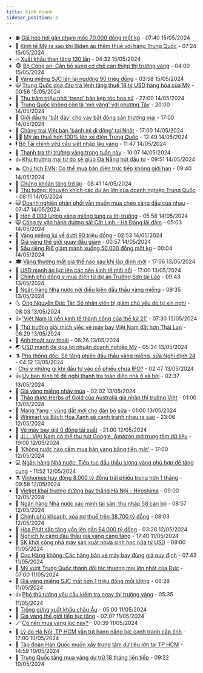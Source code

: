 ```yaml
---
title: Kinh doanh
sidebar_position: 3
---
```


<!-- vnexpress-kinh-doanh:START -->
- ⛽️ [Giá heo hơi gần chạm mốc 70.000 đồng một kg](https://vnexpress.net/gia-heo-hoi-gan-cham-moc-70-000-dong-mot-kg-4745965.html) - 07:40 15/05/2024
- 🐲 [Kinh tế Mỹ ra sao khi Biden áp thêm thuế với hàng Trung Quốc](https://vnexpress.net/kinh-te-my-ra-sao-khi-biden-ap-them-thue-voi-hang-trung-quoc-4746259.html) - 07:24 15/05/2024
- 🔥 [Xuất khẩu than tăng 130 lần](https://vnexpress.net/xuat-khau-than-tang-130-lan-4746210.html) - 04:32 15/05/2024
- 🐵 [Bộ Công an: Cần bổ sung cơ chế can thiệp thị trường vàng](https://vnexpress.net/bo-cong-an-can-bo-sung-co-che-can-thiep-thi-truong-vang-4746220.html) - 04:00 15/05/2024
- 🦅 [Vàng miếng SJC lên lại ngưỡng 90 triệu đồng](https://vnexpress.net/gia-vang-moi-nhat-hom-nay-15-5-4746264.html) - 03:58 15/05/2024
- 😺 [Trung Quốc dọa đáp trả lệnh tăng thuế 18 tỷ USD hàng hóa của Mỹ](https://vnexpress.net/trung-quoc-doa-dap-tra-lenh-tang-thue-18-ty-usd-hang-hoa-cua-my-4746103.html) - 00:56 15/05/2024
- 🤩 [Thu trăm triệu nhờ &#39;trend&#39; bán kẹp tóc hoa sứ](https://vnexpress.net/thu-tram-trieu-nho-trend-ban-kep-toc-hoa-su-4746013.html) - 22:00 14/05/2024
- 🌮 [Trung Quốc không còn là &#39;mỏ vàng&#39; với phương Tây](https://vnexpress.net/trung-quoc-khong-con-la-mo-vang-voi-phuong-tay-4745818.html) - 20:00 14/05/2024
- 🧰 [Giới đầu tư &#39;bắt đáy&#39; cho vay bất động sản thương mại](https://vnexpress.net/gioi-dau-tu-bat-day-cho-vay-bat-dong-san-thuong-mai-4746036.html) - 17:00 14/05/2024
- 🤔 [Chàng trai Việt bán &#39;bánh mì di động&#39; tại Nhật](https://vnexpress.net/chang-trai-viet-ban-banh-mi-di-dong-tai-nhat-4745476.html) - 17:00 14/05/2024
- 🧑‍💻 [Mỹ áp thuế hơn 100% lên xe điện Trung Quốc](https://vnexpress.net/my-ap-thue-hon-100-len-xe-dien-trung-quoc-4746045.html) - 12:49 14/05/2024
- 🕴 [Bộ Tài chính yêu cầu siết nhập lậu vàng](https://vnexpress.net/bo-tai-chinh-yeu-cau-siet-nhap-lau-vang-4746037.html) - 11:47 14/05/2024
- 🦩 [Thanh tra thị trường vàng trong tuần này](https://vnexpress.net/thanh-tra-thi-truong-vang-trong-tuan-nay-4746019.html) - 10:07 14/05/2024
- 👍 [Khu thương mại tự do sẽ giúp Đà Nẵng hút đầu tư](https://vnexpress.net/khu-thuong-mai-tu-do-se-giup-da-nang-hut-dau-tu-4745945.html) - 09:51 14/05/2024
- 🏊 [Chủ tịch EVN: Có thể mua bán điện trực tiếp không giới hạn](https://vnexpress.net/chu-tich-evn-co-the-cho-mua-ban-dien-truc-tiep-khong-gioi-han-4745986.html) - 09:40 14/05/2024
- 🤡 [Chứng khoán tăng trở lại](https://vnexpress.net/chung-khoan-hom-nay-14-5-chung-khoan-tang-tro-lai-4745967.html) - 08:41 14/05/2024
- 👀 [Thủ tướng: Khuyến khích các dự án lớn của doanh nghiệp Trung Quốc](https://vnexpress.net/thu-tuong-khuyen-khich-cac-du-an-lon-cua-doanh-nghiep-trung-quoc-4745922.html) - 08:11 14/05/2024
- 😺 [Doanh nghiệp phân phối vẫn muốn mua chéo xăng dầu của nhau](https://vnexpress.net/doanh-nghiep-phan-phoi-ban-le-xang-dau-than-kinh-doanh-bi-dat-4745864.html) - 07:47 14/05/2024
- 🦣 [Hơn 8.000 lượng vàng miếng tung ra thị trường](https://vnexpress.net/them-8-000-luong-vang-mieng-tung-ra-thi-truong-4745863.html) - 05:58 14/05/2024
- 😺 [Công ty vận hành đường sắt Cát Linh - Hà Đông lãi đậm](https://vnexpress.net/cong-ty-van-hanh-duong-sat-cat-linh-ha-dong-lai-dam-4745851.html) - 05:03 14/05/2024
- 💼 [Vàng miếng lùi về dưới 90 triệu đồng](https://vnexpress.net/gia-vang-moi-nhat-hom-nay-14-5-4745769.html) - 02:53 14/05/2024
- 🤗 [Giá vàng thế giới quay đầu giảm](https://vnexpress.net/gia-vang-the-gioi-quay-dau-giam-4745666.html) - 00:57 14/05/2024
- 👀 [Sầu riêng Ri6 giảm mạnh xuống 50.000 đồng một kg](https://vnexpress.net/sau-rieng-ri6-giam-manh-xuong-50-000-dong-mot-kg-4745545.html) - 00:04 14/05/2024
- 🎓 [Vàng thường mất giá thế nào sau khi lập đỉnh mới](https://vnexpress.net/kich-ban-lao-doc-sau-khi-lap-dinh-co-lap-lai-voi-vang-4745330.html) - 17:06 13/05/2024
- 🗽 [USD mạnh áp lực lên các nền kinh tế mới nổi](https://vnexpress.net/usd-manh-ap-luc-len-cac-nen-kinh-te-moi-noi-4745472.html) - 17:00 13/05/2024
- 🚀 [Chính phủ đồng ý mua điện từ dự án Trường Sơn tại Lào](https://vnexpress.net/chinh-phu-dong-y-cho-nhap-dien-gio-truong-son-tu-lao-4745552.html) - 09:43 13/05/2024
- 🤗 [Ngân hàng Nhà nước nới điều kiện đấu thầu vàng miếng](https://vnexpress.net/ngan-hang-nha-nuoc-noi-dieu-kien-dau-thau-vang-mieng-4745542.html) - 09:35 13/05/2024
- 🌜 [Ông Nguyễn Đức Tài: Số nhân viên bị giảm chủ yếu do tự xin nghỉ](https://vnexpress.net/ong-nguyen-duc-tai-so-nhan-vien-bi-giam-chu-yeu-do-tu-xin-nghi-4745473.html) - 08:03 13/05/2024
- 👍 [&#39;Việt Nam là nền kinh tế thành công của thế kỷ 21&#39;](https://vnexpress.net/viet-nam-la-nen-kinh-te-thanh-cong-cua-the-ky-21-4745370.html) - 07:30 13/05/2024
- 🤖 [Thứ trưởng giải thích việc vé máy bay Việt Nam đắt hơn Thái Lan](https://vnexpress.net/thu-truong-giai-thich-viec-ve-may-bay-viet-nam-dat-hon-thai-lan-4745396.html) - 06:29 13/05/2024
- 🫣 [Anh thoát suy thoái](https://vnexpress.net/anh-thoat-suy-thoai-4745431.html) - 06:26 13/05/2024
- 🌏 [USD mạnh đe dọa lợi nhuận doanh nghiệp Mỹ](https://vnexpress.net/usd-manh-de-doa-loi-nhuan-doanh-nghiep-my-4745300.html) - 05:34 13/05/2024
- ⚗️ [Phó thống đốc: Sẽ tăng phiên đấu thầu vàng miếng, sửa Nghị định 24](https://vnexpress.net/pho-chu-tich-quoc-hoi-khong-le-cu-de-gia-vang-nhay-mua-nhu-the-4745319.html) - 04:12 13/05/2024
- 🕯 [Chú ý những gì khi đầu tư vào cổ phiếu chưa IPO?](https://vnexpress.net/chu-y-nhung-gi-khi-dau-tu-vao-co-phieu-chua-ipo-4740144.html) - 02:47 13/05/2024
- 👍 [Ủy ban Kinh tế đề nghị thanh tra toàn diện nhà ở xã hội](https://vnexpress.net/uy-ban-kinh-te-de-nghi-thanh-tra-toan-dien-nha-o-xa-hoi-4745281.html) - 02:37 13/05/2024
- 🤠 [Giá vàng miếng nhảy múa](https://vnexpress.net/gia-vang-mieng-sjc-lao-doc-4745289.html) - 02:02 13/05/2024
- 🌊 [Thảo dược Herbs of Gold của Australia gia nhập thị trường Việt](https://vnexpress.net/thao-duoc-herbs-of-gold-cua-australia-gia-nhap-thi-truong-viet-4743429.html) - 01:00 13/05/2024
- 🌈 [Mang Yang - vùng đất mới cho đàn bò sữa](https://vnexpress.net/mang-yang-vung-dat-moi-cho-dan-bo-sua-4742737.html) - 01:00 13/05/2024
- 🥳 [Winmart và Bách Hóa Xanh sẽ cạnh tranh nhau ra sao](https://vnexpress.net/winmart-va-bach-hoa-xanh-se-canh-tranh-nhau-ra-sao-4744024.html) - 23:06 12/05/2024
- 🐻 [Vé máy bay giá 0 đồng tái xuất](https://vnexpress.net/ve-may-bay-gia-0-dong-tai-xuat-4745169.html) - 21:00 12/05/2024
- 💫 [JLL: Việt Nam có thể thu hút Google, Amazon mở trung tâm dữ liệu](https://vnexpress.net/jll-viet-nam-co-the-thu-hut-google-amazon-mo-trung-tam-du-lieu-4745113.html) - 19:00 12/05/2024
- 🤩 [&#39;Không nước nào cấm mua bán vàng bằng tiền mặt&#39;](https://vnexpress.net/khong-nuoc-nao-cam-mua-ban-vang-bang-tien-mat-4744643.html) - 17:00 12/05/2024
- 💻 [Ngân hàng Nhà nước: Tiếp tục đấu thầu lượng vàng phù hợp để tăng cung](https://vnexpress.net/ngan-hang-nha-nuoc-se-cung-ung-vang-mieng-voi-khoi-luong-phu-hop-nhu-cau-thi-truong-4745166.html) - 11:52 12/05/2024
- ⚗️ [Vinhomes huy động 8.000 tỷ đồng trái phiếu trong hơn 1 tháng](https://vnexpress.net/vinhomes-huy-dong-8-000-ty-dong-trai-phieu-trong-hon-1-thang-4745145.html) - 09:58 12/05/2024
- 🌈 [Vietjet khai trương đường bay thẳng Hà Nội - Hiroshima](https://vnexpress.net/vietjet-khai-truong-duong-bay-thang-ha-noi-hiroshima-4745121.html) - 09:00 12/05/2024
- 🌝 [Ngân hàng Nhà nước xác minh tài sản, thu nhập 58 cán bộ](https://vnexpress.net/ngan-hang-nha-nuoc-xac-minh-tai-san-thu-nhap-58-can-bo-4745118.html) - 08:57 12/05/2024
- 🥸 [Chính phủ khoanh, xóa nợ thuế trên 38.700 tỷ đồng](https://vnexpress.net/khoanh-no-gan-30-000-ty-dong-cho-hang-tram-nghin-nguoi-nop-thue-4745098.html) - 08:03 12/05/2024
- 🦆 [Hòa Phát sắp tăng vốn lên gần 64.000 tỷ đồng](https://vnexpress.net/hoa-phat-sap-tang-von-len-gan-64-000-ty-dong-4745039.html) - 03:28 12/05/2024
- 🌋 [Nghịch lý càng đấu thầu giá vàng càng tăng](https://vnexpress.net/nghich-ly-gia-vang-tang-sau-dau-thau-4744902.html) - 17:40 11/05/2024
- 🦍 [SK khởi công nhà máy sản xuất nhựa sinh học nửa tỷ USD](https://vnexpress.net/sk-khoi-cong-nha-may-san-xuat-nhua-sinh-hoc-nua-ty-usd-4744905.html) - 09:00 11/05/2024
- 🤔 [Cục Hàng không: Các hãng bán vé máy bay đúng giá quy định](https://vnexpress.net/cuc-hang-khong-cac-hang-ban-ve-may-bay-dung-gia-quy-dinh-4744882.html) - 07:43 11/05/2024
- 🧰 [Mỹ vượt Trung Quốc thành đối tác thương mại lớn nhất của Đức](https://vnexpress.net/my-vuot-trung-quoc-thanh-doi-tac-thuong-mai-lon-nhat-cua-duc-4744833.html) - 07:00 11/05/2024
- 🌝 [Giá vàng miếng SJC mất hơn 1 triệu đồng mỗi lượng](https://vnexpress.net/gia-vang-mieng-sjc-mat-hon-1-trieu-dong-moi-luong-4744873.html) - 06:28 11/05/2024
- 👍 [Phó thủ tướng yêu cầu kiểm tra ngay thị trường vàng](https://vnexpress.net/pho-thu-tuong-yeu-cau-kiem-tra-ngay-thi-truong-vang-4744848.html) - 05:35 11/05/2024
- 🗽 [Trồng gừng xuất khẩu châu Âu](https://vnexpress.net/trong-gung-xuat-khau-chau-au-4744322.html) - 05:00 11/05/2024
- 🐎 [Giá vàng thế giới tiếp tục tăng](https://vnexpress.net/gia-vang-the-gioi-hom-nay-4744754.html) - 02:07 11/05/2024
- 🪄 [Có nên mua vàng lúc này?](https://vnexpress.net/co-nen-mua-vang-vao-luc-nay-khong-4744687.html) - 00:39 11/05/2024
- 🎊 [Lý do Hà Nội, TP HCM vẫn tụt hạng năng lực cạnh tranh cấp tỉnh](https://vnexpress.net/ly-do-ha-noi-tp-hcm-van-tut-hang-nang-luc-canh-tranh-cap-tinh-4744130.html) - 17:00 10/05/2024
- 🗽 [Tập đoàn Hàn Quốc muốn xây trung tâm dữ liệu lớn tại TP HCM](https://vnexpress.net/tap-doan-han-quoc-xay-trung-tam-du-lieu-lon-tai-tp-hcm-4744657.html) - 14:59 10/05/2024
- 🦩 [Trung Quốc tăng mua vàng dự trữ 18 tháng liên tiếp](https://vnexpress.net/trung-quoc-tang-mua-vang-du-tru-18-thang-lien-tiep-4744504.html) - 09:22 10/05/2024<!-- vnexpress-kinh-doanh:END -->
